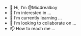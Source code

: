 - 👋 Hi, I’m @Mic4realboy
- 👀 I’m interested in ...
- 🌱 I’m currently learning ...
- 💞️ I’m looking to collaborate on ...
- 📫 How to reach me ...

<!---
Mic4realboy/Mic4realboy is a ✨ special ✨ repository because its `README.md` (this file) appears on your GitHub profile.
You can click the Preview link to take a look at your changes.
--->
